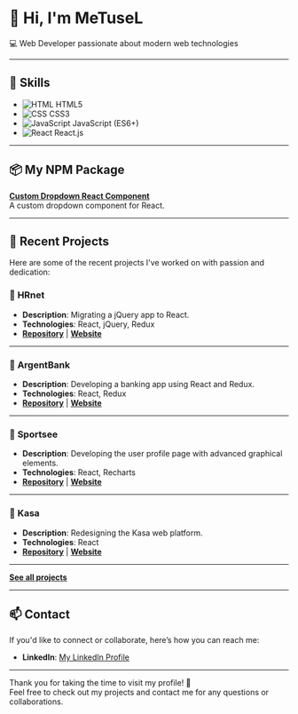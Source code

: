 # 👋 Hi, I'm **MeTuseL**  
💻 Web Developer passionate about modern web technologies

---

## 🌟 Skills

- ![HTML](https://img.shields.io/badge/HTML-5-orange) HTML5
- ![CSS](https://img.shields.io/badge/CSS-3-blue) CSS3
- ![JavaScript](https://img.shields.io/badge/JavaScript-ES6-yellow) JavaScript (ES6+)
- ![React](https://img.shields.io/badge/React-18.0.0-lightblue) React.js

---

## 📦 **My NPM Package**  
[**Custom Dropdown React Component**](https://www.npmjs.com/package/react-dropdown-metsel)  
A custom dropdown component for React.

---

## 🚀 Recent Projects

Here are some of the recent projects I've worked on with passion and dedication:

### 🔹 **HRnet**  
- **Description**: Migrating a jQuery app to React.  
- **Technologies**: React, jQuery, Redux  
- [**Repository**](https://github.com/MeTuseL/HRnet) | [**Website**](https://metusel.github.io/HRnet/)

---

### 🔹 **ArgentBank**  
- **Description**: Developing a banking app using React and Redux.  
- **Technologies**: React, Redux  
- [**Repository**](https://github.com/MeTuseL/ArgentBank) | [**Website**](https://metusel.github.io/ArgentBank/)

---

### 🔹 **Sportsee**  
- **Description**: Developing the user profile page with advanced graphical elements.  
- **Technologies**: React, Recharts  
- [**Repository**](https://github.com/MeTuseL/SportSee) | [**Website**](https://metusel.github.io/SportSee/)

---

### 🔹 **Kasa**  
- **Description**: Redesigning the Kasa web platform.  
- **Technologies**: React  
- [**Repository**](https://github.com/MeTuseL/Kasa) | [**Website**](https://metusel.github.io/Kasa/)

---

[**See all projects**](https://github.com/MeTuseL?tab=repositories)

---

## 📫 Contact

If you'd like to connect or collaborate, here’s how you can reach me:

- **LinkedIn**: [My LinkedIn Profile](https://www.linkedin.com/in/uly-austrie-45133a2ab)

---

Thank you for taking the time to visit my profile! 🚀  
Feel free to check out my projects and contact me for any questions or collaborations.
